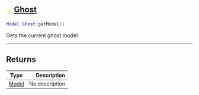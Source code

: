 ## ![shared](.gitbook/assets/shared.png) [Ghost](home/Ghost)



```lua
Model Ghost:getModel()
```

Gets the current ghost model


------
## Returns

| Type   | Description |
| ------ | ----------: |
| [Model](home/Model) | No description |

